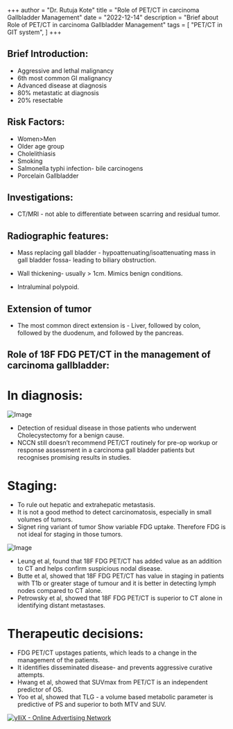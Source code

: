 +++
author = "Dr. Rutuja Kote"
title = "Role of PET/CT in carcinoma Gallbladder Management"
date = "2022-12-14"
description = "Brief about Role of PET/CT in carcinoma Gallbladder Management"
tags = [
    "PET/CT in GIT system",
]
+++


## Brief Introduction:

- Aggressive and lethal malignancy
- 6th most common GI malignancy
- Advanced disease at diagnosis
- 80% metastatic at diagnosis
- 20% resectable


## Risk Factors:

- Women>Men
- Older age group
- Cholelithiasis
- Smoking
- Salmonella typhi infection- bile carcinogens
- Porcelain Gallbladder


## Investigations:

- CT/MRI - not able to differentiate between scarring and residual tumor.


## Radiographic features:

- Mass replacing gall bladder - hypoattenuating/isoattenuating mass in gall bladder fossa- leading to biliary obstruction.

- Wall thickening- usually > 1cm. Mimics benign conditions. 

- Intraluminal polypoid.


## Extension of tumor

- The most common direct extension is - Liver, followed by colon, followed by the duodenum, and followed by the pancreas. 


## Role of 18F FDG PET/CT in the management of carcinoma gallbladder:

# In diagnosis: 

![Image](/Carcinoma-GB/1.png)

- Detection of residual disease in those patients who underwent Cholecystectomy for a benign cause.
- NCCN still doesn’t recommend PET/CT routinely for pre-op workup or response assessment in a carcinoma gall bladder patients but recognises promising results in studies.

# Staging:

- To rule out hepatic and extrahepatic metastasis.
- It is not a good method to detect carcinomatosis, especially in small volumes of tumors.
- Signet ring variant of tumor Show variable FDG uptake.  Therefore FDG is not ideal for staging in those tumors.

![Image](/Carcinoma-GB/2.png)

- Leung et al, found that 18F FDG PET/CT has added value as an addition to CT and helps confirm suspicious nodal disease.
- Butte et al, showed that 18F FDG PET/CT has value in staging in patients with T1b or greater stage of tumour and it is better in detecting lymph nodes compared to CT alone.
- Petrowsky et al, showed that 18F FDG PET/CT is superior to CT alone in identifying distant metastases.

# Therapeutic decisions:

- FDG PET/CT upstages patients, which leads to a change in the management of the patients. 
- It identifies disseminated disease- and prevents aggressive curative attempts.
- Hwang et al, showed that SUVmax from PET/CT is an independent predictor of OS. 
- Yoo et al, showed that TLG - a volume based metabolic parameter is predictive of PS and superior to both MTV and SUV.



<script type="text/javascript" src="https://udbaa.com/bnr.php?section=General&pub=756285&format=468x60&ga=g"></script>
<noscript><a href="https://yllix.com/publishers/756285" target="_blank"><img src="//ylx-aff.advertica-cdn.com/pub/468x60.png" style="border:none;margin:0;padding:0;vertical-align:baseline;" alt="ylliX - Online Advertising Network" /></a></noscript>

